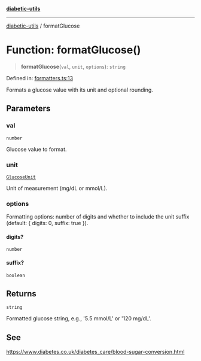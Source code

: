 [**diabetic-utils**](../README.md)

***

[diabetic-utils](../globals.md) / formatGlucose

# Function: formatGlucose()

> **formatGlucose**(`val`, `unit`, `options`): `string`

Defined in: [formatters.ts:13](https://github.com/marklearst/diabetic-utils/blob/eb1ce0a8bb58eaa6c7bbfdb97ff24106b8893a34/src/formatters.ts#L13)

Formats a glucose value with its unit and optional rounding.

## Parameters

### val

`number`

Glucose value to format.

### unit

[`GlucoseUnit`](../type-aliases/GlucoseUnit.md)

Unit of measurement (mg/dL or mmol/L).

### options

Formatting options: number of digits and whether to include the unit suffix (default: { digits: 0, suffix: true }).

#### digits?

`number`

#### suffix?

`boolean`

## Returns

`string`

Formatted glucose string, e.g., '5.5 mmol/L' or '120 mg/dL'.

## See

https://www.diabetes.co.uk/diabetes_care/blood-sugar-conversion.html
